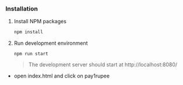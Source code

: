 ### Installation

1. Install NPM packages

   ```sh
   npm install
   ```

2. Run development environment

   ```JS
   npm run start
   ```
   > The development server should start at http://localhost:8080/


- open index.html and click on pay1rupee
